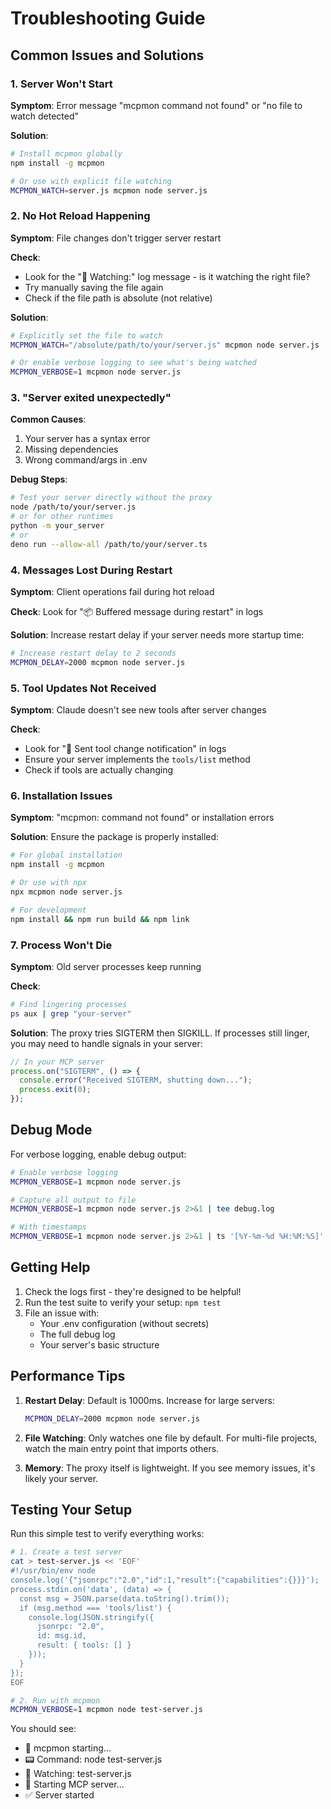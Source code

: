 # Troubleshooting Guide

## Common Issues and Solutions

### 1. Server Won't Start

**Symptom**: Error message "mcpmon command not found" or "no file to watch detected"

**Solution**:

```bash
# Install mcpmon globally
npm install -g mcpmon

# Or use with explicit file watching
MCPMON_WATCH=server.js mcpmon node server.js
```

### 2. No Hot Reload Happening

**Symptom**: File changes don't trigger server restart

**Check**:

- Look for the "👀 Watching:" log message - is it watching the right file?
- Try manually saving the file again
- Check if the file path is absolute (not relative)

**Solution**:

```bash
# Explicitly set the file to watch
MCPMON_WATCH="/absolute/path/to/your/server.js" mcpmon node server.js

# Or enable verbose logging to see what's being watched
MCPMON_VERBOSE=1 mcpmon node server.js
```

### 3. "Server exited unexpectedly"

**Common Causes**:

1. Your server has a syntax error
2. Missing dependencies
3. Wrong command/args in .env

**Debug Steps**:

```bash
# Test your server directly without the proxy
node /path/to/your/server.js
# or for other runtimes
python -m your_server
# or
deno run --allow-all /path/to/your/server.ts
```

### 4. Messages Lost During Restart

**Symptom**: Client operations fail during hot reload

**Check**: Look for "📦 Buffered message during restart" in logs

**Solution**: Increase restart delay if your server needs more startup time:

```bash
# Increase restart delay to 2 seconds
MCPMON_DELAY=2000 mcpmon node server.js
```

### 5. Tool Updates Not Received

**Symptom**: Claude doesn't see new tools after server changes

**Check**:

- Look for "📢 Sent tool change notification" in logs
- Ensure your server implements the `tools/list` method
- Check if tools are actually changing

### 6. Installation Issues

**Symptom**: "mcpmon: command not found" or installation errors

**Solution**: Ensure the package is properly installed:

```bash
# For global installation
npm install -g mcpmon

# Or use with npx
npx mcpmon node server.js

# For development
npm install && npm run build && npm link
```

### 7. Process Won't Die

**Symptom**: Old server processes keep running

**Check**:

```bash
# Find lingering processes
ps aux | grep "your-server"
```

**Solution**: The proxy tries SIGTERM then SIGKILL. If processes still linger, you may need to handle signals in your server:

```javascript
// In your MCP server
process.on("SIGTERM", () => {
  console.error("Received SIGTERM, shutting down...");
  process.exit(0);
});
```

## Debug Mode

For verbose logging, enable debug output:

```bash
# Enable verbose logging
MCPMON_VERBOSE=1 mcpmon node server.js

# Capture all output to file
MCPMON_VERBOSE=1 mcpmon node server.js 2>&1 | tee debug.log

# With timestamps
MCPMON_VERBOSE=1 mcpmon node server.js 2>&1 | ts '[%Y-%m-%d %H:%M:%S]' | tee debug.log
```

## Getting Help

1. Check the logs first - they're designed to be helpful!
2. Run the test suite to verify your setup: `npm test`
3. File an issue with:
   - Your .env configuration (without secrets)
   - The full debug log
   - Your server's basic structure

## Performance Tips

1. **Restart Delay**: Default is 1000ms. Increase for large servers:
   ```bash
   MCPMON_DELAY=2000 mcpmon node server.js
   ```

2. **File Watching**: Only watches one file by default. For multi-file projects, watch the main entry point that imports others.

3. **Memory**: The proxy itself is lightweight. If you see memory issues, it's likely your server.

## Testing Your Setup

Run this simple test to verify everything works:

```bash
# 1. Create a test server
cat > test-server.js << 'EOF'
#!/usr/bin/env node
console.log('{"jsonrpc":"2.0","id":1,"result":{"capabilities":{}}}');
process.stdin.on('data', (data) => {
  const msg = JSON.parse(data.toString().trim());
  if (msg.method === 'tools/list') {
    console.log(JSON.stringify({
      jsonrpc: "2.0",
      id: msg.id,
      result: { tools: [] }
    }));
  }
});
EOF

# 2. Run with mcpmon
MCPMON_VERBOSE=1 mcpmon node test-server.js
```

You should see:

- 🔧 mcpmon starting...
- 📟 Command: node test-server.js  
- 👀 Watching: test-server.js
- 🚀 Starting MCP server...
- ✅ Server started
